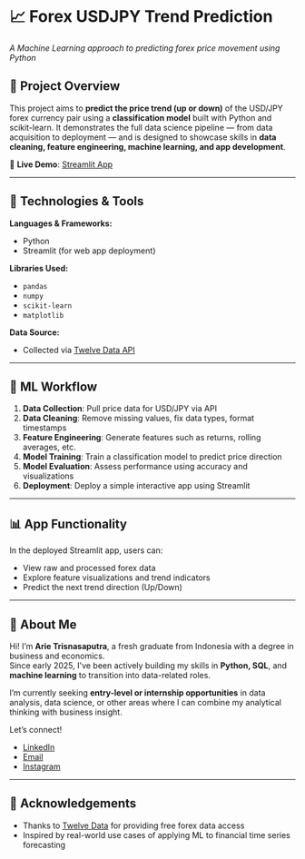# 📈 Forex USDJPY Trend Prediction  
*A Machine Learning approach to predicting forex price movement using Python*

## 🚀 Project Overview  
This project aims to **predict the price trend (up or down)** of the USD/JPY forex currency pair using a **classification model** built with Python and scikit-learn. It demonstrates the full data science pipeline — from data acquisition to deployment — and is designed to showcase skills in **data cleaning, feature engineering, machine learning, and app development**.

🔗 **Live Demo**: [Streamlit App](https://forex-usdjpy-trend-prediction.streamlit.app/)

---

## 🔧 Technologies & Tools  

**Languages & Frameworks:**  
- Python  
- Streamlit (for web app deployment)

**Libraries Used:**  
- `pandas`  
- `numpy`  
- `scikit-learn`  
- `matplotlib`

**Data Source:**  
- Collected via [Twelve Data API](https://twelvedata.com/)

---

## 🧠 ML Workflow  
1. **Data Collection**: Pull price data for USD/JPY via API  
2. **Data Cleaning**: Remove missing values, fix data types, format timestamps  
3. **Feature Engineering**: Generate features such as returns, rolling averages, etc.  
4. **Model Training**: Train a classification model to predict price direction  
5. **Model Evaluation**: Assess performance using accuracy and visualizations  
6. **Deployment**: Deploy a simple interactive app using Streamlit

---

## 📊 App Functionality  
In the deployed Streamlit app, users can:
- View raw and processed forex data  
- Explore feature visualizations and trend indicators  
- Predict the next trend direction (Up/Down)  

---

## 👤 About Me  

Hi! I’m **Arie Trisnasaputra**, a fresh graduate from Indonesia with a degree in business and economics.  
Since early 2025, I've been actively building my skills in **Python, SQL**, and **machine learning** to transition into data-related roles.

I’m currently seeking **entry-level or internship opportunities** in data analysis, data science, or other areas where I can combine my analytical thinking with business insight.

Let’s connect!

- [LinkedIn](https://www.linkedin.com/in/arietrisna/)  
- [Email](mailto:arie.trisnasaputra.17@gmail.com)  
- [Instagram](https://www.instagram.com/arietrisn_/)

---

## 🙌 Acknowledgements  
- Thanks to [Twelve Data](https://twelvedata.com/) for providing free forex data access  
- Inspired by real-world use cases of applying ML to financial time series forecasting  

